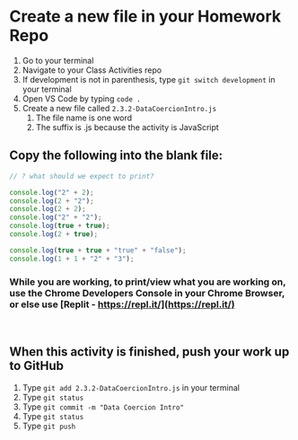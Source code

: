 # Create a new file in your Homework Repo

1. Go to your terminal
2. Navigate to your Class Activities repo
3. If development is not in parenthesis, type `git switch development` in your terminal
4. Open VS Code by typing `code .`
5. Create a new file called `2.3.2-DataCoercionIntro.js`
    1. The file name is one word
    2. The suffix is .js because the activity is JavaScript

## Copy the following into the blank file:

```javascript
// ? what should we expect to print?

console.log("2" + 2);
console.log(2 + "2");
console.log(2 + 2);
console.log("2" + "2");
console.log(true + true);
console.log(2 + true);

console.log(true + true + "true" + "false");
console.log(1 + 1 + "2" + "3");
```

### While you are working, to print/view what you are working on, use the Chrome Developers Console in your Chrome Browser, or else use [Replit - https://repl.it/](https://repl.it/)

<br>

## When this activity is finished, push your work up to GitHub

1. Type `git add 2.3.2-DataCoercionIntro.js` in your terminal
2. Type `git status`
3. Type `git commit -m "Data Coercion Intro"`
4. Type `git status`
5. Type `git push`
